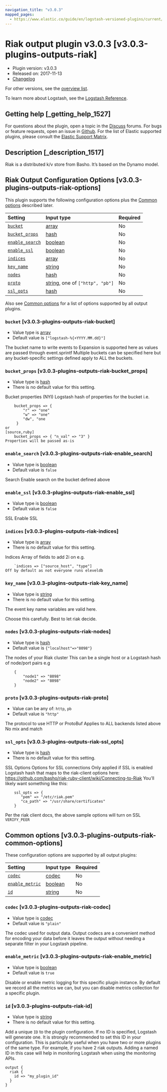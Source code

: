 ```yaml
---
navigation_title: "v3.0.3"
mapped_pages:
  - https://www.elastic.co/guide/en/logstash-versioned-plugins/current/v3.0.3-plugins-outputs-riak.html
---
```


# Riak output plugin v3.0.3 [v3.0.3-plugins-outputs-riak]

* Plugin version: v3.0.3
* Released on: 2017-11-13
* [Changelog](https://github.com/logstash-plugins/logstash-output-riak/blob/v3.0.3/CHANGELOG.md)

For other versions, see the [overview list](output-riak-index.md).

To learn more about Logstash, see the [Logstash Reference](https://www.elastic.co/guide/en/logstash/current/index.html).

## Getting help [_getting_help_1527]

For questions about the plugin, open a topic in the [Discuss](http://discuss.elastic.co) forums. For bugs or feature requests, open an issue in [Github](https://github.com/logstash-plugins/logstash-output-riak). For the list of Elastic supported plugins, please consult the [Elastic Support Matrix](https://www.elastic.co/support/matrix#matrix_logstash_plugins).

## Description [_description_1517]

Riak is a distributed k/v store from Basho. It’s based on the Dynamo model.

## Riak Output Configuration Options [v3.0.3-plugins-outputs-riak-options]

This plugin supports the following configuration options plus the [Common options](v3-0-3-plugins-outputs-riak.md#v3.0.3-plugins-outputs-riak-common-options) described later.

| Setting | Input type | Required |
| :- | :- | :- |
| [`bucket`](v3-0-3-plugins-outputs-riak.md#v3.0.3-plugins-outputs-riak-bucket) | [array](/lsr/value-types.md#array) | No |
| [`bucket_props`](v3-0-3-plugins-outputs-riak.md#v3.0.3-plugins-outputs-riak-bucket_props) | [hash](/lsr/value-types.md#hash) | No |
| [`enable_search`](v3-0-3-plugins-outputs-riak.md#v3.0.3-plugins-outputs-riak-enable_search) | [boolean](/lsr/value-types.md#boolean) | No |
| [`enable_ssl`](v3-0-3-plugins-outputs-riak.md#v3.0.3-plugins-outputs-riak-enable_ssl) | [boolean](/lsr/value-types.md#boolean) | No |
| [`indices`](v3-0-3-plugins-outputs-riak.md#v3.0.3-plugins-outputs-riak-indices) | [array](/lsr/value-types.md#array) | No |
| [`key_name`](v3-0-3-plugins-outputs-riak.md#v3.0.3-plugins-outputs-riak-key_name) | [string](/lsr/value-types.md#string) | No |
| [`nodes`](v3-0-3-plugins-outputs-riak.md#v3.0.3-plugins-outputs-riak-nodes) | [hash](/lsr/value-types.md#hash) | No |
| [`proto`](v3-0-3-plugins-outputs-riak.md#v3.0.3-plugins-outputs-riak-proto) | [string](/lsr/value-types.md#string), one of `["http", "pb"]` | No |
| [`ssl_opts`](v3-0-3-plugins-outputs-riak.md#v3.0.3-plugins-outputs-riak-ssl_opts) | [hash](/lsr/value-types.md#hash) | No |

Also see [Common options](v3-0-3-plugins-outputs-riak.md#v3.0.3-plugins-outputs-riak-common-options) for a list of options supported by all output plugins.

### `bucket` [v3.0.3-plugins-outputs-riak-bucket]

* Value type is [array](/lsr/value-types.md#array)
* Default value is `["logstash-%{+YYYY.MM.dd}"]`

The bucket name to write events to Expansion is supported here as values are passed through event.sprintf Multiple buckets can be specified here but any bucket-specific settings defined apply to ALL the buckets.

### `bucket_props` [v3.0.3-plugins-outputs-riak-bucket_props]

* Value type is [hash](/lsr/value-types.md#hash)
* There is no default value for this setting.

Bucket properties (NYI) Logstash hash of properties for the bucket i.e.

```
    bucket_props => {
        "r" => "one"
        "w" => "one"
        "dw", "one
     }
or
[source,ruby]
    bucket_props => { "n_val" => "3" }
Properties will be passed as-is
```

### `enable_search` [v3.0.3-plugins-outputs-riak-enable_search]

* Value type is [boolean](/lsr/value-types.md#boolean)
* Default value is `false`

Search Enable search on the bucket defined above

### `enable_ssl` [v3.0.3-plugins-outputs-riak-enable_ssl]

* Value type is [boolean](/lsr/value-types.md#boolean)
* Default value is `false`

SSL Enable SSL

### `indices` [v3.0.3-plugins-outputs-riak-indices]

* Value type is [array](/lsr/value-types.md#array)
* There is no default value for this setting.

Indices Array of fields to add 2i on e.g.

```
    `indices => ["source_host", "type"]
Off by default as not everyone runs eleveldb
```

### `key_name` [v3.0.3-plugins-outputs-riak-key_name]

* Value type is [string](/lsr/value-types.md#string)
* There is no default value for this setting.

The event key name variables are valid here.

Choose this carefully. Best to let riak decide.

### `nodes` [v3.0.3-plugins-outputs-riak-nodes]

* Value type is [hash](/lsr/value-types.md#hash)
* Default value is `{"localhost"=>"8098"}`

The nodes of your Riak cluster This can be a single host or a Logstash hash of node/port pairs e.g

```
    {
        "node1" => "8098"
        "node2" => "8098"
    }
```

### `proto` [v3.0.3-plugins-outputs-riak-proto]

* Value can be any of: `http`, `pb`
* Default value is `"http"`

The protocol to use HTTP or ProtoBuf Applies to ALL backends listed above No mix and match

### `ssl_opts` [v3.0.3-plugins-outputs-riak-ssl_opts]

* Value type is [hash](/lsr/value-types.md#hash)
* There is no default value for this setting.

SSL Options Options for SSL connections Only applied if SSL is enabled Logstash hash that maps to the riak-client options here: <https://github.com/basho/riak-ruby-client/wiki/Connecting-to-Riak> You’ll likely want something like this:

```
    ssl_opts => {
       "pem" => "/etc/riak.pem"
       "ca_path" => "/usr/share/certificates"
    }
```

Per the riak client docs, the above sample options will turn on SSL `VERIFY_PEER`

## Common options [v3.0.3-plugins-outputs-riak-common-options]

These configuration options are supported by all output plugins:

| Setting | Input type | Required |
| :- | :- | :- |
| [`codec`](v3-0-3-plugins-outputs-riak.md#v3.0.3-plugins-outputs-riak-codec) | [codec](/lsr/value-types.md#codec) | No |
| [`enable_metric`](v3-0-3-plugins-outputs-riak.md#v3.0.3-plugins-outputs-riak-enable_metric) | [boolean](/lsr/value-types.md#boolean) | No |
| [`id`](v3-0-3-plugins-outputs-riak.md#v3.0.3-plugins-outputs-riak-id) | [string](/lsr/value-types.md#string) | No |

### `codec` [v3.0.3-plugins-outputs-riak-codec]

* Value type is [codec](/lsr/value-types.md#codec)
* Default value is `"plain"`

The codec used for output data. Output codecs are a convenient method for encoding your data before it leaves the output without needing a separate filter in your Logstash pipeline.

### `enable_metric` [v3.0.3-plugins-outputs-riak-enable_metric]

* Value type is [boolean](/lsr/value-types.md#boolean)
* Default value is `true`

Disable or enable metric logging for this specific plugin instance. By default we record all the metrics we can, but you can disable metrics collection for a specific plugin.

### `id` [v3.0.3-plugins-outputs-riak-id]

* Value type is [string](/lsr/value-types.md#string)
* There is no default value for this setting.

Add a unique `ID` to the plugin configuration. If no ID is specified, Logstash will generate one. It is strongly recommended to set this ID in your configuration. This is particularly useful when you have two or more plugins of the same type. For example, if you have 2 riak outputs. Adding a named ID in this case will help in monitoring Logstash when using the monitoring APIs.

```
output {
  riak {
    id => "my_plugin_id"
  }
}
```
